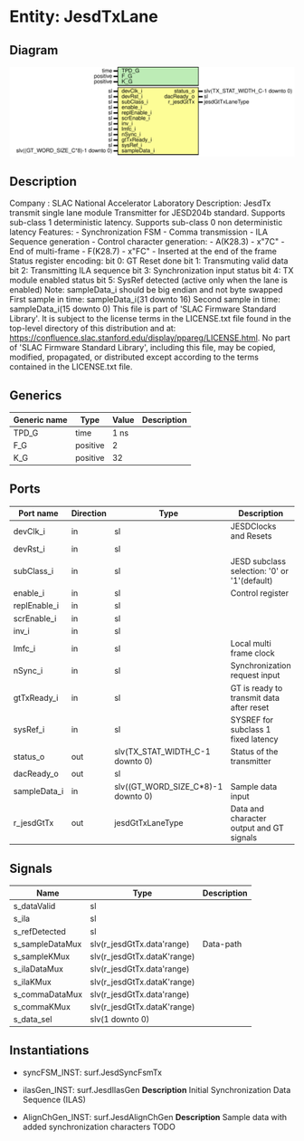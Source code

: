 # Entity: JesdTxLane

## Diagram

![Diagram](JesdTxLane.svg "Diagram")
## Description

Company    : SLAC National Accelerator Laboratory
Description: JesdTx transmit single lane module
             Transmitter for JESD204b standard.
             Supports sub-class 1 deterministic latency.
             Supports sub-class 0 non deterministic latency
             Features:
             - Synchronization FSM
             - Comma transmission
             - ILA Sequence generation
             - Control character generation:
                  - A(K28.3) - x"7C" - End of multi-frame
                  - F(K28.7) - x"FC" - Inserted at the end of the frame
            Status register encoding:
               bit 0: GT Reset done
               bit 1: Transmuting valid data
               bit 2: Transmitting ILA sequence
               bit 3: Synchronization input status
               bit 4: TX module enabled status
               bit 5: SysRef detected (active only when the lane is enabled)
         Note: sampleData_i should be big endian and not byte swapped
               First sample in time:  sampleData_i(31 downto 16)
               Second sample in time: sampleData_i(15 downto 0)
This file is part of 'SLAC Firmware Standard Library'.
It is subject to the license terms in the LICENSE.txt file found in the
top-level directory of this distribution and at:
   https://confluence.slac.stanford.edu/display/ppareg/LICENSE.html.
No part of 'SLAC Firmware Standard Library', including this file,
may be copied, modified, propagated, or distributed except according to
the terms contained in the LICENSE.txt file.
## Generics

| Generic name | Type     | Value | Description |
| ------------ | -------- | ----- | ----------- |
| TPD_G        | time     | 1 ns  |             |
| F_G          | positive | 2     |             |
| K_G          | positive | 32    |             |
## Ports

| Port name    | Direction | Type                               | Description                                  |
| ------------ | --------- | ---------------------------------- | -------------------------------------------- |
| devClk_i     | in        | sl                                 | JESDClocks and Resets                        |
| devRst_i     | in        | sl                                 |                                              |
| subClass_i   | in        | sl                                 | JESD subclass selection: '0' or '1'(default) |
| enable_i     | in        | sl                                 | Control register                             |
| replEnable_i | in        | sl                                 |                                              |
| scrEnable_i  | in        | sl                                 |                                              |
| inv_i        | in        | sl                                 |                                              |
| lmfc_i       | in        | sl                                 | Local multi frame clock                      |
| nSync_i      | in        | sl                                 | Synchronization request input                |
| gtTxReady_i  | in        | sl                                 | GT is ready to transmit data after reset     |
| sysRef_i     | in        | sl                                 | SYSREF for subclass 1 fixed latency          |
| status_o     | out       | slv(TX_STAT_WIDTH_C-1 downto 0)    | Status of the transmitter                    |
| dacReady_o   | out       | sl                                 |                                              |
| sampleData_i | in        | slv((GT_WORD_SIZE_C*8)-1 downto 0) | Sample data input                            |
| r_jesdGtTx   | out       | jesdGtTxLaneType                   | Data and character output and GT signals     |
## Signals

| Name            | Type                        | Description |
| --------------- | --------------------------- | ----------- |
| s_dataValid     | sl                          |             |
| s_ila           | sl                          |             |
| s_refDetected   | sl                          |             |
| s_sampleDataMux | slv(r_jesdGtTx.data'range)  | Data-path   |
| s_sampleKMux    | slv(r_jesdGtTx.dataK'range) |             |
| s_ilaDataMux    | slv(r_jesdGtTx.data'range)  |             |
| s_ilaKMux       | slv(r_jesdGtTx.dataK'range) |             |
| s_commaDataMux  | slv(r_jesdGtTx.data'range)  |             |
| s_commaKMux     | slv(r_jesdGtTx.dataK'range) |             |
| s_data_sel      | slv(1 downto 0)             |             |
## Instantiations

- syncFSM_INST: surf.JesdSyncFsmTx
- ilasGen_INST: surf.JesdIlasGen
**Description**
Initial Synchronization Data Sequence (ILAS)

- AlignChGen_INST: surf.JesdAlignChGen
**Description**
Sample data with added synchronization characters TODO

